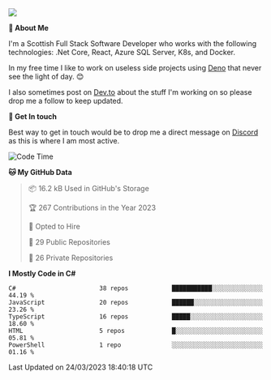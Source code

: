 <img src="https://github.com/jasonhughes94/jasonhughes94/blob/main/header.png?raw=true">

**:tangerine: About Me**

I'm a Scottish Full Stack Software Developer who works with the following technologies: .Net Core, React, Azure SQL Server, K8s, and Docker.

In my free time I like to work on useless side projects using [Deno](https://deno.land/) that never see the light of day. 😊

I also sometimes post on [Dev.to](https://dev.to/jasonhughes94) about the stuff I'm working on so please drop me a follow to keep updated.

**:speech_balloon: Get In touch**

Best way to get in touch would be to drop me a direct message on [Discord](https://discordapp.com/users/206498666976903169) as this is where I am most active.

<!--START_SECTION:waka-->
![Code Time](http://img.shields.io/badge/Code%20Time-1%2C074%20hrs%2053%20mins-blue)

**🐱 My GitHub Data** 

> 📦 16.2 kB Used in GitHub's Storage 
 > 
> 🏆 267 Contributions in the Year 2023
 > 
> 💼 Opted to Hire
 > 
> 📜 29 Public Repositories 
 > 
> 🔑 26 Private Repositories 
 > 
**I Mostly Code in C#** 

```text
C#                       38 repos            ███████████░░░░░░░░░░░░░░   44.19 % 
JavaScript               20 repos            ██████░░░░░░░░░░░░░░░░░░░   23.26 % 
TypeScript               16 repos            █████░░░░░░░░░░░░░░░░░░░░   18.60 % 
HTML                     5 repos             █░░░░░░░░░░░░░░░░░░░░░░░░   05.81 % 
PowerShell               1 repo              ░░░░░░░░░░░░░░░░░░░░░░░░░   01.16 % 
```




 Last Updated on 24/03/2023 18:40:18 UTC
<!--END_SECTION:waka-->
